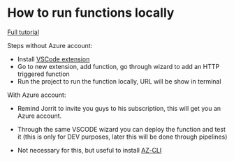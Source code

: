 # How to run functions locally

[Full tutorial](https://learn.microsoft.com/en-us/azure/azure-functions/functions-develop-vs-code?tabs=csharp)

Steps without Azure account:

- Install [VSCode extension](https://marketplace.visualstudio.com/items?itemName=ms-azuretools.vscode-azurefunctions)
- Go to new extension, add function, go through wizard to add an HTTP triggered function
- Run the project to run the function locally, URL will be show in terminal

With Azure account:

- Remind Jorrit to invite you guys to his subscription, this will get you an Azure account.
- Through the same VSCODE wizard you can deploy the function and test it (this is only for DEV purposes, later this will be done through pipelines)

- Not necessary for this, but useful to install [AZ-CLI](https://learn.microsoft.com/en-us/cli/azure/install-azure-cli)

